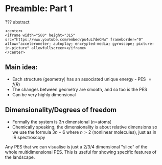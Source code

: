 # Preamble: Part 1

??? abstract
	
	<center>
	<iframe width="560" height="315" src="https://www.youtube.com/embed/pu4uL7deCNw" frameborder="0" allow="accelerometer; autoplay; encrypted-media; gyroscope; picture-in-picture" allowfullscreen></iframe>
	</center>



## Main idea:

* Each structure (geometry) has an associated unique energy - PES $= f(R)$
* The changes between geometry are smooth, and so too is the PES
* Can be very highly dimensional

## Dimensionality/Degrees of freedom

* Formally the system is $3n$ dimensional ($n=$atoms) 
* Chemically speaking, the dimensionality is about relative dimensions so we use the formula $3n-6$ where $n>2$ (nonlinear molecules), just as in IR spectroscopy

Any PES that we can visualise is just a 2/3/4 dimensional "slice" of the whole multidimensional PES. This is useful for showing specific features of the landscape.

